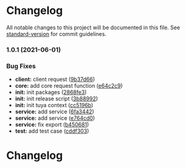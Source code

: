 # Changelog

All notable changes to this project will be documented in this file. See [standard-version](https://github.com/conventional-changelog/standard-version) for commit guidelines.

### 1.0.1 (2021-06-01)

### Bug Fixes

* **client:** client request ([9b37d66](https://registry.code.tuya-inc.top/fe-node-base/tuya-connector/commit/9b37d667c1ee32ad9bc3679f3f7dcced5c60ada4))
* **core:** add core request function ([e64c2c9](https://registry.code.tuya-inc.top/fe-node-base/tuya-connector/commit/e64c2c93ad0e5ec3b4e123fe547a11b326169836))
* **init:** init packages ([2868fe3](https://registry.code.tuya-inc.top/fe-node-base/tuya-connector/commit/2868fe30c2c54e1d633a37589f7951850836c5ae))
* **init:** init release script ([3b88992](https://registry.code.tuya-inc.top/fe-node-base/tuya-connector/commit/3b88992203e6735d4fcda8ac7f998ae85c9fd86d))
* **init:** init tuya context ([cc5196b](https://registry.code.tuya-inc.top/fe-node-base/tuya-connector/commit/cc5196b91a06e6a6d51e7039caa303955ff632e6))
* **service:** add service ([6fa3442](https://registry.code.tuya-inc.top/fe-node-base/tuya-connector/commit/6fa34426e8f1c747d0bdfca4d34aa6608f39e81d))
* **service:** add service ([e764cd0](https://registry.code.tuya-inc.top/fe-node-base/tuya-connector/commit/e764cd031f139940114a128b846c3c191ae8d423))
* **service:** fix export ([b450681](https://registry.code.tuya-inc.top/fe-node-base/tuya-connector/commit/b450681481adacb0874f6fc7873d8b46c492d4ab))
* **test:** add test case ([cddf303](https://registry.code.tuya-inc.top/fe-node-base/tuya-connector/commit/cddf303b9d7ceca0f571e1ad3ac0dc5deed29f77))

# Changelog
